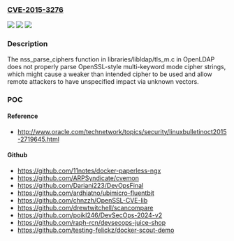 ### [CVE-2015-3276](https://cve.mitre.org/cgi-bin/cvename.cgi?name=CVE-2015-3276)
![](https://img.shields.io/static/v1?label=Product&message=n%2Fa&color=blue)
![](https://img.shields.io/static/v1?label=Version&message=n%2Fa%20&color=brightgreen)
![](https://img.shields.io/static/v1?label=Vulnerability&message=n%2Fa&color=brightgreen)

### Description

The nss_parse_ciphers function in libraries/libldap/tls_m.c in OpenLDAP does not properly parse OpenSSL-style multi-keyword mode cipher strings, which might cause a weaker than intended cipher to be used and allow remote attackers to have unspecified impact via unknown vectors.

### POC

#### Reference
- http://www.oracle.com/technetwork/topics/security/linuxbulletinoct2015-2719645.html

#### Github
- https://github.com/11notes/docker-paperless-ngx
- https://github.com/ARPSyndicate/cvemon
- https://github.com/Dariani223/DevOpsFinal
- https://github.com/ardhiatno/ubimicro-fluentbit
- https://github.com/chnzzh/OpenSSL-CVE-lib
- https://github.com/drewtwitchell/scancompare
- https://github.com/poikl246/DevSecOps-2024-v2
- https://github.com/raph-rcn/devsecops-juice-shop
- https://github.com/testing-felickz/docker-scout-demo

